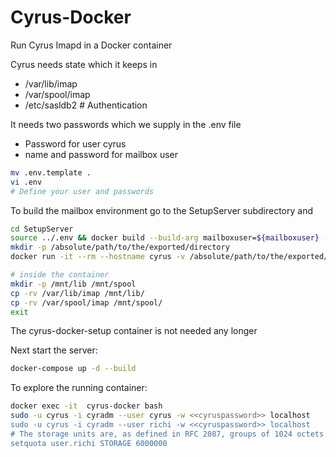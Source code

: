 # Cyrus-Docker
Run Cyrus Imapd in a Docker container

Cyrus needs state which it keeps in
* /var/lib/imap
* /var/spool/imap
* /etc/sasldb2 # Authentication

It needs two passwords which we supply in the .env file
* Password for user cyrus
* name and password for mailbox user

```bash
mv .env.template .
vi .env
# Define your user and passwords
```

To build the mailbox environment go to the SetupServer subdirectory and

```bash
cd SetupServer
source ../.env && docker build --build-arg mailboxuser=${mailboxuser} --build-arg mailboxpassword=${mailboxpassword} --build-arg cyruspassword=${cyruspassword} -t richardeigenmann/cyrus-docker-setup:latest .
mkdir -p /absolute/path/to/the/exported/directory
docker run -it --rm --hostname cyrus -v /absolute/path/to/the/exported/directory:/mnt richardeigenmann/cyrus-docker-setup:latest

# inside the container
mkdir -p /mnt/lib /mnt/spool
cp -rv /var/lib/imap /mnt/lib/
cp -rv /var/spool/imap /mnt/spool/
exit
```

The cyrus-docker-setup container is not needed any longer

Next start the server:

```bash
docker-compose up -d --build
```

To explore the running container:
```bash
docker exec -it  cyrus-docker bash
sudo -u cyrus -i cyradm --user cyrus -w <<cyruspassword>> localhost
sudo -u cyrus -i cyradm --user richi -w <<cyruspassword>> localhost
# The storage units are, as defined in RFC 2087, groups of 1024 octets (i.e. Kilobytes). see https://www.cyrusimap.org/imap/reference/manpages/systemcommands/cyradm.html
setquota user.richi STORAGE 6000000
```
